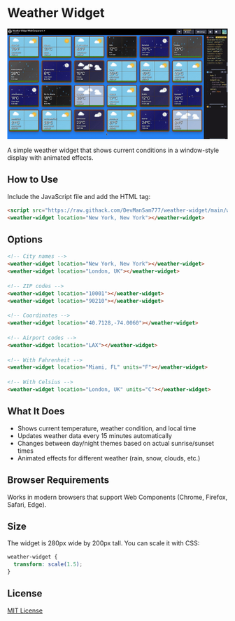 # Weather Widget

![Weather Widget Codepen Examples](weatherwidget.gif)

A simple weather widget that shows current conditions in a window-style display with animated effects.

## How to Use

Include the JavaScript file and add the HTML tag:

```html
<script src="https://raw.githack.com/DevManSam777/weather-widget/main/weather-widget.js"></script>
<weather-widget location="New York, New York"></weather-widget>
```

## Options

```html
<!-- City names -->
<weather-widget location="New York, New York"></weather-widget>
<weather-widget location="London, UK"></weather-widget>

<!-- ZIP codes -->
<weather-widget location="10001"></weather-widget>
<weather-widget location="90210"></weather-widget>

<!-- Coordinates -->
<weather-widget location="40.7128,-74.0060"></weather-widget>

<!-- Airport codes -->
<weather-widget location="LAX"></weather-widget>

<!-- With Fahrenheit -->
<weather-widget location="Miami, FL" units="F"></weather-widget>

<!-- With Celsius -->
<weather-widget location="London, UK" units="C"></weather-widget>
```

## What It Does

- Shows current temperature, weather condition, and local time
- Updates weather data every 15 minutes automatically  
- Changes between day/night themes based on actual sunrise/sunset times
- Animated effects for different weather (rain, snow, clouds, etc.)

## Browser Requirements

Works in modern browsers that support Web Components (Chrome, Firefox, Safari, Edge).

## Size

The widget is 280px wide by 200px tall. You can scale it with CSS:

```css
weather-widget {
  transform: scale(1.5);
}
```

## License

[MIT License](LICENSE)
